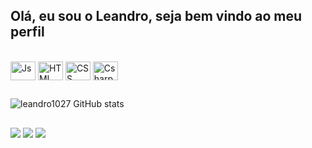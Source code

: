 ## Olá, eu sou o Leandro, seja bem vindo ao meu perfil



<div style="display: inline_block"><br>
  <img align="center" alt="Js" height="30" width="40" src="https://cdn.jsdelivr.net/npm/simple-icons@3.13.0/icons/java.svg">
  <img align="center" alt="HTML" height="30" width="40" src="https://cdn.jsdelivr.net/npm/simple-icons@3.13.0/icons/spring.svg">
  <img align="center" alt="CSS" height="30" width="40" src="https://cdn.jsdelivr.net/npm/simple-icons@3.13.0/icons/mysql.svg">
  <img align="center" alt="Csharp" height="30" width="40" src="https://cdn.jsdelivr.net/npm/simple-icons@3.13.0/icons/docker.svg">

  

</div>
  
  ##
 
<div> 
 
  

  ![leandro1027 GitHub stats](https://github-readme-stats.vercel.app/api?username=leandro1027&theme=dark&show_icons=true?v=1)

  
  
           
  
           
          
</div>
  
  ##
 
<div> 
 
  <a href="https://www.instagram.com/leandroo.o7/?next=%2F" target="_blank"><img src="https://img.shields.io/badge/-Instagram-%23E4405F?style=for-the-badge&logo=instagram&logoColor=white" target="_blank"></a>
  <a href = "mailto:leandrobalaban78@gmail.com"><img src="https://img.shields.io/badge/-Gmail-%23333?style=for-the-badge&logo=gmail&logoColor=white" target="_blank"></a>
  <a href="https://www.linkedin.com/in/leandro-balaban-822958283/" target="_blank"><img src="https://img.shields.io/badge/-LinkedIn-%230077B5?style=for-the-badge&logo=linkedin&logoColor=white" target="_blank"></a> 
  
</div>
